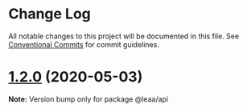 # Change Log

All notable changes to this project will be documented in this file.
See [Conventional Commits](https://conventionalcommits.org) for commit guidelines.

# [1.2.0](https://github.com/SolidZORO/leaa/compare/v1.1.0...v1.2.0) (2020-05-03)

**Note:** Version bump only for package @leaa/api
